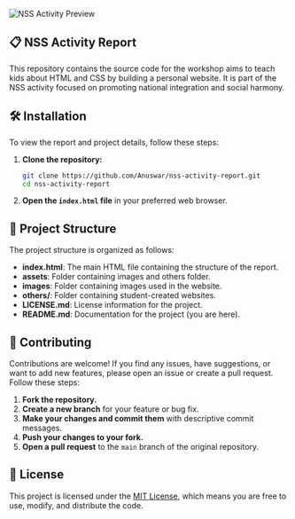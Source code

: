 ![NSS Activity Preview](https://raw.githubusercontent.com/Anuswar/nss-activity-website/main/assets/images/preview.jpg)

## 📋 NSS Activity Report

This repository contains the source code for the workshop aims to teach kids about HTML and CSS by building a personal website. It is part of the NSS activity focused on promoting national integration and social harmony.

## 🛠️ Installation

To view the report and project details, follow these steps:

1. **Clone the repository:**
    ```bash
    git clone https://github.com/Anuswar/nss-activity-report.git
    cd nss-activity-report
    ```

2. **Open the `index.html` file** in your preferred web browser.

## 📂 Project Structure

The project structure is organized as follows:

- **index.html**: The main HTML file containing the structure of the report.
- **assets**: Folder containing images and others folder.
- **images**:  Folder containing images used in the website.
- **others/**: Folder containing student-created websites.
- **LICENSE.md**: License information for the project.
- **README.md**: Documentation for the project (you are here).

## 🤝 Contributing

Contributions are welcome! If you find any issues, have suggestions, or want to add new features, please open an issue or create a pull request. Follow these steps:

1. **Fork the repository.**
2. **Create a new branch** for your feature or bug fix.
3. **Make your changes and commit them** with descriptive commit messages.
4. **Push your changes to your fork.**
5. **Open a pull request** to the `main` branch of the original repository.

## 📄 License

This project is licensed under the [MIT License](LICENSE.md), which means you are free to use, modify, and distribute the code.
